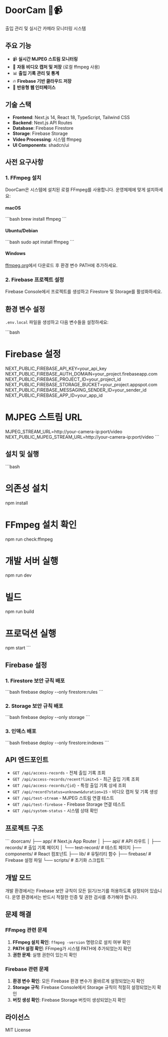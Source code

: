 # DoorCam 🚪📹

출입 관리 및 실시간 카메라 모니터링 시스템

## 주요 기능

- 📹 **실시간 MJPEG 스트림 모니터링**
- 🎥 **자동 비디오 캡처 및 저장** (로컬 ffmpeg 사용)
- 📊 **출입 기록 관리 및 통계**
- 🔥 **Firebase 기반 클라우드 저장**
- 📱 **반응형 웹 인터페이스**

## 기술 스택

- **Frontend**: Next.js 14, React 18, TypeScript, Tailwind CSS
- **Backend**: Next.js API Routes
- **Database**: Firebase Firestore
- **Storage**: Firebase Storage
- **Video Processing**: 시스템 ffmpeg
- **UI Components**: shadcn/ui

## 사전 요구사항

### 1. FFmpeg 설치

DoorCam은 시스템에 설치된 로컬 FFmpeg를 사용합니다. 운영체제에 맞게 설치하세요:

#### macOS
\`\`\`bash
brew install ffmpeg
\`\`\`

#### Ubuntu/Debian
\`\`\`bash
sudo apt install ffmpeg
\`\`\`

#### Windows
[ffmpeg.org](https://ffmpeg.org/download.html)에서 다운로드 후 환경 변수 PATH에 추가하세요.

### 2. Firebase 프로젝트 설정

Firebase Console에서 프로젝트를 생성하고 Firestore 및 Storage를 활성화하세요.

## 환경 변수 설정

`.env.local` 파일을 생성하고 다음 변수들을 설정하세요:

\`\`\`bash
# Firebase 설정
NEXT_PUBLIC_FIREBASE_API_KEY=your_api_key
NEXT_PUBLIC_FIREBASE_AUTH_DOMAIN=your_project.firebaseapp.com
NEXT_PUBLIC_FIREBASE_PROJECT_ID=your_project_id
NEXT_PUBLIC_FIREBASE_STORAGE_BUCKET=your_project.appspot.com
NEXT_PUBLIC_FIREBASE_MESSAGING_SENDER_ID=your_sender_id
NEXT_PUBLIC_FIREBASE_APP_ID=your_app_id

# MJPEG 스트림 URL
MJPEG_STREAM_URL=http://your-camera-ip:port/video
NEXT_PUBLIC_MJPEG_STREAM_URL=http://your-camera-ip:port/video
\`\`\`

## 설치 및 실행

\`\`\`bash
# 의존성 설치
npm install

# FFmpeg 설치 확인
npm run check:ffmpeg

# 개발 서버 실행
npm run dev

# 빌드
npm run build

# 프로덕션 실행
npm start
\`\`\`

## Firebase 설정

### 1. Firestore 보안 규칙 배포
\`\`\`bash
firebase deploy --only firestore:rules
\`\`\`

### 2. Storage 보안 규칙 배포
\`\`\`bash
firebase deploy --only storage
\`\`\`

### 3. 인덱스 배포
\`\`\`bash
firebase deploy --only firestore:indexes
\`\`\`

## API 엔드포인트

- `GET /api/access-records` - 전체 출입 기록 조회
- `GET /api/access-records/recent?limit=5` - 최근 출입 기록 조회
- `GET /api/access-records/{id}` - 특정 출입 기록 상세 조회
- `GET /api/record?status=unknown&duration=15` - 비디오 캡처 및 기록 생성
- `GET /api/test-stream` - MJPEG 스트림 연결 테스트
- `GET /api/test-firebase` - Firebase Storage 연결 테스트
- `GET /api/system-status` - 시스템 상태 확인

## 프로젝트 구조

\`\`\`
doorcam/
├── app/                    # Next.js App Router
│   ├── api/               # API 라우트
│   ├── records/           # 출입 기록 페이지
│   └── test-record/       # 테스트 페이지
├── components/            # React 컴포넌트
├── lib/                   # 유틸리티 함수
├── firebase/              # Firebase 설정 파일
└── scripts/               # 초기화 스크립트
\`\`\`

## 개발 모드

개발 환경에서는 Firebase 보안 규칙이 모든 읽기/쓰기를 허용하도록 설정되어 있습니다.
운영 환경에서는 반드시 적절한 인증 및 권한 검사를 추가해야 합니다.

## 문제 해결

### FFmpeg 관련 문제

1. **FFmpeg 설치 확인**: `ffmpeg -version` 명령으로 설치 여부 확인
2. **PATH 설정 확인**: FFmpeg가 시스템 PATH에 추가되었는지 확인
3. **권한 문제**: 실행 권한이 있는지 확인

### Firebase 관련 문제

1. **환경 변수 확인**: 모든 Firebase 환경 변수가 올바르게 설정되었는지 확인
2. **Storage 규칙**: Firebase Console에서 Storage 규칙이 적절히 설정되었는지 확인
3. **버킷 생성 확인**: Firebase Storage 버킷이 생성되었는지 확인

## 라이선스

MIT License
